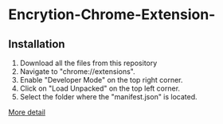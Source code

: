 # Encrytion-Chrome-Extension-
<h2>Installation</h2>
<ol>
<li>Download all the files from this repository</li>
<li>Navigate to "chrome://extensions".</li>
<li>Enable "Developer Mode" on the top right corner.</li>
<li>Click on "Load Unpacked" on the top left corner.</li>
<li>Select the folder where the "manifest.json" is located.</li>
</ol>
<a href="https://webkul.com/blog/how-to-install-the-unpacked-extension-in-chrome/">More detail</a>
